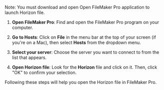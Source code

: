Note: You must download and open Open FileMaker Pro application to launch Horizon file. 

1. **Open FileMaker Pro**: Find and open the FileMaker Pro program on your computer.
    
2. **Go to Hosts**: Click on **File** in the menu bar at the top of your screen (if you're on a Mac), then select **Hosts** from the dropdown menu.
    
3. **Select your server**: Choose the server you want to connect to from the list that appears.
    
4. **Open Horizon file**: Look for the **Horizon** file and click on it. Then, click "OK" to confirm your selection.

Following these steps will help you open the Horizon file in FileMaker Pro.